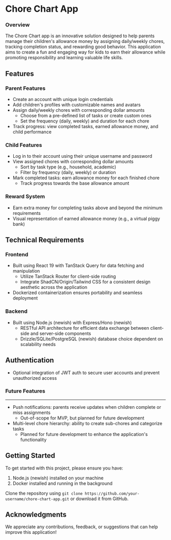 # **Chore Chart App**

### Overview

The Chore Chart app is an innovative solution designed to help parents manage their children's allowance money by assigning daily/weekly chores, tracking completion status, and rewarding good behavior. This application aims to create a fun and engaging way for kids to earn their allowance while promoting responsibility and learning valuable life skills.

## **Features**

### Parent Features

- Create an account with unique login credentials
- Add children's profiles with customizable names and avatars
- Assign daily/weekly chores with corresponding dollar amounts
  - Choose from a pre-defined list of tasks or create custom ones
  - Set the frequency (daily, weekly) and duration for each chore
- Track progress: view completed tasks, earned allowance money, and child performance

### Child Features

- Log in to their account using their unique username and password
- View assigned chores with corresponding dollar amounts
  - Sort by task type (e.g., household, academic)
  - Filter by frequency (daily, weekly) or duration
- Mark completed tasks: earn allowance money for each finished chore
  - Track progress towards the base allowance amount

### Reward System

- Earn extra money for completing tasks above and beyond the minimum requirements
- Visual representation of earned allowance money (e.g., a virtual piggy bank)

## **Technical Requirements**

### Frontend

- Built using React 19 with TanStack Query for data fetching and manipulation
  - Utilize TanStack Router for client-side routing
  - Integrate ShadCN/Origin/Tailwind CSS for a consistent design aesthetic across the application
- Dockerized containerization ensures portability and seamless deployment

### Backend

- Built using Node.js (newish) with Express/Hono (newish)
  - RESTful API architecture for efficient data exchange between client-side and server-side components
  - Drizzle/SQLite/PostgreSQL (newish) database choice dependent on scalability needs

## **Authentication**

- Optional integration of JWT auth to secure user accounts and prevent unauthorized access

### Future Features

---

- Push notifications: parents receive updates when children complete or miss assignments
  - Out-of-scope for MVP, but planned for future development
- Multi-level chore hierarchy: ability to create sub-chores and categorize tasks
  - Planned for future development to enhance the application's functionality

## **Getting Started**

To get started with this project, please ensure you have:

1. Node.js (newish) installed on your machine
2. Docker installed and running in the background

Clone the repository using `git clone https://github.com/your-username/chore-chart-app.git` or download it from GitHub.

## **Acknowledgments**

We appreciate any contributions, feedback, or suggestions that can help improve this application!
